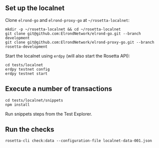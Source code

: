 ## Set up the localnet

Clone `elrond-go` and `elrond-proxy-go` at `~/rosetta-localnet`:

```
mkdir -p ~/rosetta-localnet && cd ~/rosetta-localnet
git clone git@github.com:ElrondNetwork/elrond-go.git --branch development
git clone git@github.com:ElrondNetwork/elrond-proxy-go.git --branch rosetta-development
```

Start the localnet using `erdpy` (will also start the Rosetta API):

```
cd tests/localnet
erdpy testnet config
erdpy testnet start
```

## Execute a number of transactions

```
cd tests/localnet/snippets
npm install
```

Run snippets steps from the Test Explorer.

## Run the checks

```
rosetta-cli check:data --configuration-file localnet-data-001.json
```
